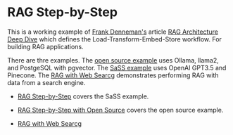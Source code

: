 # RAG Step-by-Step

This is a working example of [Frank Denneman's](https://www.linkedin.com/in/frankdenneman/) article [RAG Architecture Deep Dive](https://www.linkedin.com/pulse/rag-architecture-deep-dive-frank-denneman-4lple/) which defines the Load-Transform-Embed-Store workflow. For building RAG applications.

There are thre examples. The [open source example](/RAG_opensource/) uses Ollama, llama2, and PostgeSQL with pgvector. The [SaSS example](./RAG_SaSS/) uses OpenAI GPT3.5 and Pinecone. The [RAG with Web Searcg](/RAG_web_search/) demonstrates performing RAG with data from a search engine.

- [RAG Step-by-Step](https://dev.to/spara_50/rag-step-by-step-3fof) covers the SaSS example.

- [RAG Step-by-Step with Open Source](https://dev.to/spara_50/rag-step-by-step-open-source-edition-330g) covers the open source example.

- [RAG with Web Searcg](https://dev.to/spara_50/rag-with-web-search-2c3e)


